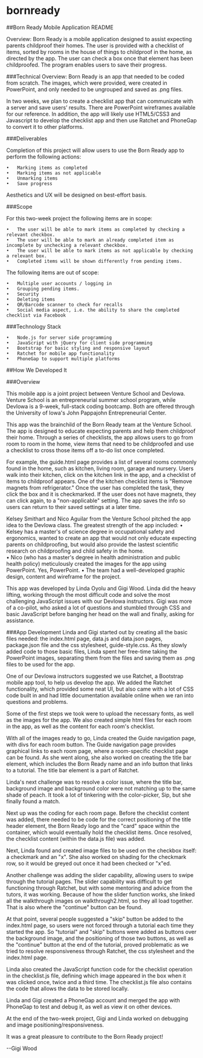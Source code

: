 bornready
=========

##Born Ready Mobile Application README

Overview:
Born Ready is a mobile application designed to assist expecting parents childproof their homes. The user is provided with a checklist of items, sorted by rooms in the house of things to childproof in the home, as directed by the app. The user can check a box once that element has been childproofed. The program enables users to save their progress.

###Technical Overview:
Born Ready is an app that needed to be coded from scratch. The images, which were provided, were created in PowerPoint, and only needed to be ungrouped and saved as .png files. 

In two weeks, we plan to create a checklist app that can communicate with a server and save users’ results. There are PowerPoint wireframes available for our reference. In addition, the app will likely use HTML5/CSS3 and Javascript to develop the checklist app and then use Ratchet and PhoneGap to convert it to other platforms.

###Deliverables

Completion of this project will allow users to use the Born Ready app to perform the following actions:

	•	Marking items as completed
	•	Marking items as not applicable
	•	Unmarking items
	• 	Save progress 

Aesthetics and UX will be designed on best-effort basis.

###Scope

For this two-week project the following items are in scope:

	•	The user will be able to mark items as completed by checking a relevant checkbox.
	•	The user will be able to mark an already completed item as incomplete by unchecking a relevant checkbox.
	•	The user will be able to mark items as not applicable by checking a relevant box.
	•	Completed items will be shown differently from pending items.

The following items are out of scope:

	•	Multiple user accounts / logging in
	•	Grouping pending items.
	•	Security
	•	Deleting items
	•	QR/Barcode scanner to check for recalls
	•	Social media aspect, i.e. the ability to share the completed checklist via Facebook
	

###Technology Stack

	•	Node.js for server side programming
	•	JavaScript with jQuery for client side programming
	•	Bootstrap for basic styling and responsive layout
	•	Ratchet for mobile app functionality
	•	PhoneGap to support multiple platforms

##How We Developed It

###Overview

This mobile app is a joint project between Venture School and DevIowa. Venture School is an entrepreneurial summer school program, while DevIowa is a 9-week, full-stack coding bootcamp. Both are offered through the University of Iowa's John Pappajohn Entrepreneurial Center.

This app was the brainchild of the Born Ready team at the Venture School. The app is designed to educate expecting parents and help them childproof their home. Through a series of checklists, the app allows users to go from room to room in the home, view items that need to be childproofed and use a checklist to cross those items off a to-do list once completed. 

For example, the guide.html page provides a list of several rooms commonly found in the home, such as kitchen, living room, garage and nursery. Users walk into their kitchen, click on the kitchen link in the app, and a checklist of items to childproof appears. One of the kitchen checklist items is "Remove magnets from refrigerator." Once the user has completed the task, they click the box and it is checkmarked. If the user does not have magnets, they can click again, to a "non-applicable" setting. The app saves the info so users can return to their saved settings at a later time. 

Kelsey Smithart and Nico Aguilar from the Venture School pitched the app idea to the DevIowa class. The greatest strength of the app included:
	• Kelsey has a master's of science degree in occupational safety and ergonomics, wanted to create an app that would not only educate expecting parents on childproofing, but would also provide the lastest scientific research on childproofing and child safety in the home.  
	• Nico (who has a master's degree in health administration and public health policy) meticulously created the images for the app using PowerPoint. Yes, PowerPoint. 
	• The team had a well-developed graphic design, content and wireframe for the project. 

This app was developed by Linda Oyolu and Gigi Wood. Linda did the heavy lifting, working through the most difficult code and solve the most challenging JavaScript issues with our DevIowa instructors. Gigi was more of a co-pilot, who asked a lot of questions and stumbled through CSS and basic JavaScript before banging her head on the wall and finally, asking for assistance.  

###App Development
Linda and Gigi started out by creating all the basic files needed: the index.html page, data.js and data.json pages, package.json file and the css stylesheet, guide-style.css. As they slowly added code to those basic files, Linda spent her free-time taking the PowerPoint images, separating them from the files and saving them as .png files to be used for the app. 

One of our DevIowa instructors suggested we use Ratchet, a Bootstrap mobile app tool, to help us develop the app. We added the Ratchet functionality, which provided some neat UI, but also came with a lot of CSS code built in and had little documentation available online when we ran into questions and problems. 

Some of the first steps we took were to upload the necessary fonts, as well as the images for the app. We also created simple html files for each room in the app, as well as the content for each room's checklist. 

With all of the images ready to go, Linda created the Guide navigation page, with divs for each room button. The Guide navigation page provides graphical links to each room page, where a room-specific checklist page can be found. As she went along, she also worked on creating the title bar element, which includes the Born Ready name and an info button that links to a tutorial. The title bar element is a part of Ratchet. 

Linda's next challenge was to resolve a color issue, where the title bar, background image and background color were not matching up to the same shade of peach. It took a lot of tinkering with the color-picker, Sip, but she finally found a match. 

Next up was the coding for each room page. Before the checklist content was added, there needed to be code for the correct positioning of the title header element, the Born Ready logo and the "card" space within the container, which would eventually hold the checklist items. Once resolved, the checklist content (within the data.js file) was added. 

Next, Linda found and created image files to be used on the checkbox itself: a checkmark and an "x". She also worked on shading for the checkmark row, so it would be greyed out once it had been checked or "x"ed. 

Another challenge was adding the slider capability, allowing users to swipe through the tutorial pages. The slider capability was difficult to get functioning through Ratchet, but with some mentoring and advice from the tutors, it was working. Because of how the slider function works, she linked all the walkthrough images on walkthrough2.html, so they all load together. That is also where the "continue" button can be found.

At that point, several people suggested a "skip" button be added to the index.html page, so users were not forced through a tutorial each time they started the app. So "tutorial" and "skip" buttons were added as buttons over the background image, and the positioning of those two buttons, as well as the "continue" button at the end of the tutorial, proved problematic as we tried to resolve responsiveness through Ratchet, the css stylesheet and the index.html page. 

Linda also created the JavaScript function code for the checklist operation in the checklist.js file, defining which image appeared in the box when it was clicked once, twice and a third time. The checklist.js file also contains the code that allows the data to be stored locally. 

Linda and Gigi created a PhoneGap account and merged the app with PhoneGap to test and debug it, as well as view it on other devices. 

At the end of the two-week project, Gigi and Linda worked on debugging and image positioning/responsiveness. 

It was a great pleasure to contribute to the Born Ready project!

--Gigi Wood




















 






















